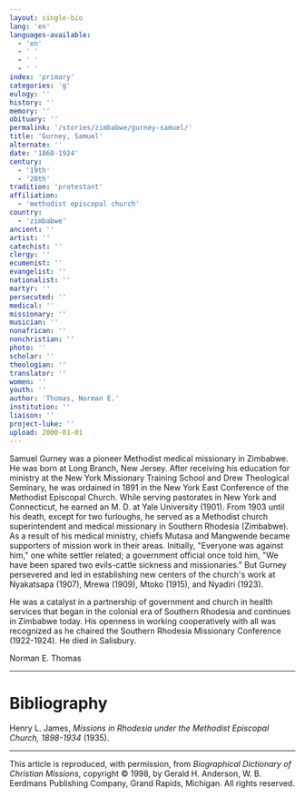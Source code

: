 ```yaml
---
layout: single-bio
lang: 'en'
languages-available:
  - 'en'
  - ' '
  - ' '
  - ' '
index: 'primary'
categories: 'g'
eulogy: ''
history: ''
memory: ''
obituary: ''
permalink: '/stories/zimbabwe/gurney-samuel/'
title: 'Gurney, Samuel'
alternate: ''
date: '1860-1924'
century:
  - '19th'
  - '20th'
tradition: 'protestant'
affiliation:
  - 'methodist episcopal church'
country:
  - 'zimbabwe'
ancient: ''
artist: ''
catechist: ''
clergy: ''
ecumenist: ''
evangelist: ''
nationalist: ''
martyr: ''
persecuted: ''
medical: ''
missionary: ''
musician: ''
nonafrican: ''
nonchristian: ''
photo: ''
scholar: ''
theologian: ''
translator: ''
women: ''
youth: ''
author: 'Thomas, Norman E.'
institution: ''
liaison: ''
project-luke: ''
upload: 2000-01-01
---
```



Samuel Gurney was a pioneer Methodist medical missionary in Zimbabwe. He was born at Long Branch, New Jersey. After receiving his education for ministry at the New York Missionary Training School and Drew Theological Seminary, he was ordained in 1891 in the New York East Conference of the Methodist Episcopal Church. While serving pastorates in New York and Connecticut, he earned an M. D. at Yale University (1901). From 1903 until his death, except for two furloughs, he served as a Methodist church superintendent and medical missionary in Southern Rhodesia (Zimbabwe). As a result of his medical ministry, chiefs Mutasa and Mangwende became supporters of mission work in their areas. Initially, "Everyone was against him," one white settler related; a government official once told him, "We have been spared two evils-cattle sickness and missionaries." But Gurney persevered and led in establishing new centers of the church's work at Nyakatsapa (1907), Mrewa (1909), Mtoko (1915), and Nyadiri (1923).

He was a catalyst in a partnership of government and church in health services that began in the colonial era of Southern Rhodesia and continues in Zimbabwe today. His openness in working cooperatively with all was recognized as he chaired the Southern Rhodesia Missionary Conference (1922-1924). He died in Salisbury.

Norman E. Thomas

---

# Bibliography

Henry L. James, *Missions in Rhodesia under the Methodist Episcopal Church, 1898-1934* (1935).

---

This article is reproduced, with permission, from *Biographical Dictionary of Christian Missions*, copyright © 1998, by Gerald H. Anderson, W. B. Eerdmans Publishing Company, Grand Rapids, Michigan. All rights reserved.